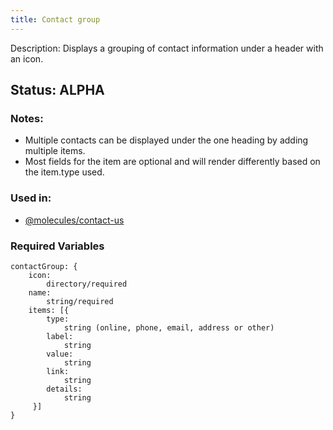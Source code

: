 ```yaml
---
title: Contact group
---
```

Description: Displays a grouping of contact information under a header with an icon.
## Status: ALPHA
### Notes:
* Multiple contacts can be displayed under the one heading by adding multiple items.
* Most fields for the item are optional and will render differently based on the item.type used.
### Used in:
- [@molecules/contact-us](/?p=organisms-contact-us)
### Required Variables
~~~
contactGroup: {
    icon:
        directory/required
    name:
        string/required
    items: [{
        type:
            string (online, phone, email, address or other)
        label:
            string
        value:
            string
        link:
            string
        details:
            string
     }]
}
~~~